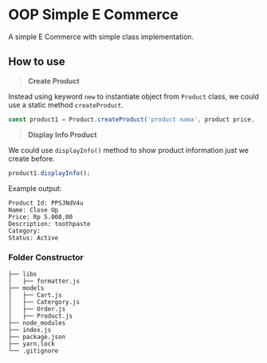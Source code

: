 # OOP Simple E Commerce

A simple E Commerce with simple class implementation.

## How to use

> **Create Product**

Instead using keyword `new` to instantiate object from `Product` class, we could use a static method `createProduct`.

```js
const product1 = Product.createProduct('product nama', product price, 'description')
```

> **Display Info Product**

We could use `displayInfo()` method to show product information just we create before.

```js
product1.displayInfo();
```

Example output:

```
Product Id: PPSJNdV4u
Name: Close Up
Price: Rp 5.000,00
Description: toothpaste
Category:
Status: Active
```

### Folder Constructor

```
├── libs
│   ├── formatter.js
├── models
│   ├── Cart.js
│   ├── Catergory.js
│   ├── Order.js
│   ├── Product.js
├── node_modules
├── index.js
├── package.json
├── yarn.lock
└── .gitignore
```
